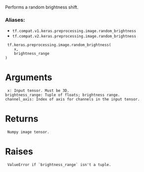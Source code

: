 
Performs a random brightness shift.
### Aliases:
- `tf.compat.v1.keras.preprocessing.image.random_brightness`
- `tf.compat.v2.keras.preprocessing.image.random_brightness`

```
 tf.keras.preprocessing.image.random_brightness(
    x,
    brightness_range
)
```
# Arguments

```
 x: Input tensor. Must be 3D.
brightness_range: Tuple of floats; brightness range.
channel_axis: Index of axis for channels in the input tensor.
```
# Returns

```
 Numpy image tensor.
```
# Raises

```
 ValueError if `brightness_range` isn't a tuple.
```
